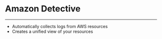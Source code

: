 # Amazon Detective
---
- Automatically collects logs from AWS resources
- Creates a unified view of your resources